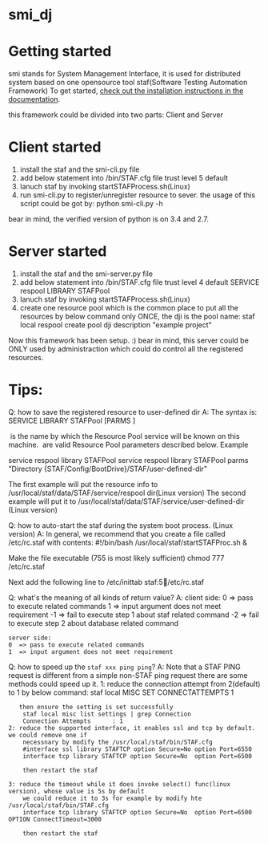 # smi_dj
Getting started
===============

smi stands for System Management Interface, it is used for distributed system based on
one opensource tool staf(Software Testing Automation Framework) To get started, [check out the installation
instructions in the
documentation](http://staf.sourceforge.net/).

this framework could be divided into two parts: Client and Server

Client started
===============

1. install the staf and the smi-cli.py file
2. add below statement into <STAFDIR>/bin/STAF.cfg file
  trust level 5 default
3. lanuch staf by invoking startSTAFProcess.sh(Linux)
4. run smi-cli.py to register/unregister resource to sever. the usage of this script could be got by:
  python smi-cli.py -h

bear in mind, the verified version of python is  on 3.4 and 2.7.


Server started
===============
1. install the staf and the smi-server.py file
2. add below statement into <STAFDIR>/bin/STAF.cfg file
  trust level 4 default
  SERVICE respool LIBRARY STAFPool
3. lanuch staf by invoking startSTAFProcess.sh(Linux)
4. create one resource pool which is the common place to put all the resources by below command only ONCE,
  the dji is the pool name:
  staf local respool create pool dji description "example project" 

Now this framework has been setup. :) bear in mind, this server could be ONLY used by administraction which could do control all the registered resources.

Tips:
================
Q: how to save the registered resource to user-defined dir
A:  The syntax is:
SERVICE <Name> LIBRARY STAFPool [PARMS <Parameters>]

<Name> is the name by which the Resource Pool service will be known on this machine.
<Parameters> are valid Resource Pool parameters described below.
Example

service respool library STAFPool
service respool library STAFPool parms "Directory {STAF/Config/BootDrive}/STAF/user-defined-dir"

The first example will put the resource info to /usr/local/staf/data/STAF/service/respool dir(Linux version)
The second example will put it to /usr/local/staf/data/STAF/service/user-defined-dir (Linux version)

Q: how to auto-start the staf during the system boot process.  (Linux version)
A: In general, we recommend that you create a file called /etc/rc.staf with contents:
    #!/bin/bash
    /usr/local/staf/startSTAFProc.sh &

Make the file executable (755 is most likely sufficient)
    chmod 777 /etc/rc.staf

Next add the following line to /etc/inittab
    staf:5:boot:/etc/rc.staf

Q: what's the meaning of all kinds of return value?
A:
    client side:
    0  => pass to execute related commands
    1  => input argument does not meet requirement
    -1 => fail to execute step 1 about staf related command
    -2 => fail to execute step 2 about database related command

    server side:
    0  => pass to execute related commands
    1  => input argument does not meet requirement

Q: how to speed up the `staf xxx ping ping`?
A:
    Note that a STAF PING request is different from a simple non-STAF ping request
    there are some methods could speed up it.
    1: reduce the connection attempt from 2(default) to 1 by below command:
        staf local MISC SET CONNECTATTEMPTS 1
        
       then ensure the setting is set successfully
        staf local misc list settings | grep Connection
        Connection Attempts      : 1
    2: reduce the supported interface, it enables ssl and tcp by default. we could remove one if 
        necessnary by modify the /usr/local/staf/bin/STAF.cfg
        #interface ssl library STAFTCP option Secure=No option Port=6550
        interface tcp library STAFTCP option Secure=No  option Port=6500

        then restart the staf

    3: reduce the timeout while it does invoke select() func(linux version), whose value is 5s by default
        we could reduce it to 3s for example by modify hte /usr/local/staf/bin/STAF.cfg
        interface tcp library STAFTCP option Secure=No  option Port=6500 OPTION ConnectTimeout=3000

        then restart the staf
